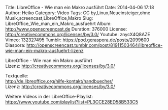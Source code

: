 Title: LibreOffice - Wie man ein Makro ausführt
Date: 2014-04-06 17:18
Author: Heiko
Category: Video
Tags: CC by,Linux,Neueinsteiger,ohne Musik,screencast,LibreOffice,Makro
Slug: LibreOffice_Wie_man_ein_Makro_ausfuehrt
Album: http://www.openscreencast.de
Duration: 376000
License: http://creativecommons.org/licenses/by/3.0/
Youtube: znycX4Q8AZE
Vimeo: 132327495
Tumblr: https://pod.geraspora.de/posts/2099600
Diaspora: http://openscreencast.tumblr.com/post/81911503464/libreoffice-wie-man-ein-makro-ausfuehrt-lizenz

LibreOffice - Wie man ein Makro ausführt  
Lizenz: <http://creativecommons.org/licenses/by/3.0/>  
  
Textquelle:  
<http://de.libreoffice.org/hilfe-kontakt/handbuecher/>  
Lizenz: <http://creativecommons.org/licenses/by/3.0/>  
  
Weitere Videos in der LibreOffice-Playlist:
<https://www.youtube.com/playlist?list=PL3CCE28ED58B533C5>  
  

